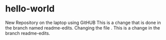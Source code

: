 # hello-world
New Repository on the laptop using GitHUB
This is a change that is done in the branch named readme-edits.
Changing the file .
This is a change in the branch readme-edits.
